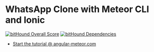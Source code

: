 # WhatsApp Clone with Meteor CLI and Ionic

[![bitHound Overall Score](https://www.bithound.io/github/DAB0mB/angular-meteor-whatsapp/badges/score.svg)](https://www.bithound.io/github/DAB0mB/angular-meteor-whatsapp) [![bitHound Dependencies](https://www.bithound.io/github/DAB0mB/angular-meteor-whatsapp/badges/dependencies.svg)](https://www.bithound.io/github/DAB0mB/angular-meteor-whatsapp/master/dependencies/npm)

- [Start the tutorial @ angular-meteor.com](https://www.angular-meteor.com/tutorials/whatsapp/meteor/bootstrapping)
